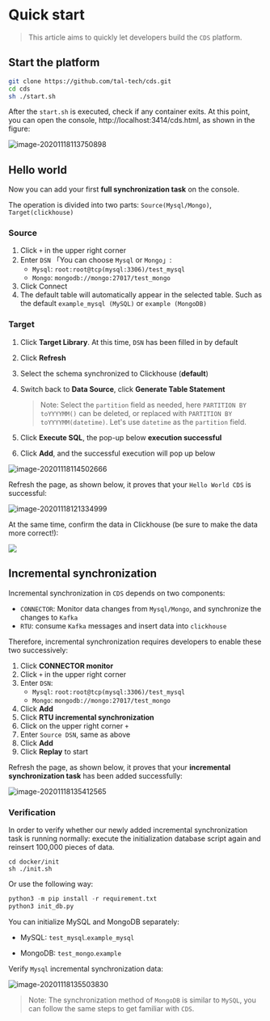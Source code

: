 # Quick start

> This article aims to quickly let developers build the `CDS` platform.

## Start the platform

```bash
git clone https://github.com/tal-tech/cds.git
cd cds
sh ./start.sh
```

After the `start.sh` is executed, check if any container exits. At this point, you can open the console, http://localhost:3414/cds.html,  as shown in the figure:

![image-20201118113750898](cds.png)

## Hello world

Now you can add your first **full synchronization task** on the console.

The operation is divided into two parts: `Source(Mysql/Mongo)`, `Target(clickhouse)`

### Source

1. Click `+` in the upper right corner
2. Enter `DSN` 「You can choose `Mysql` or `Mongo`」:
   - `Mysql`: `root:root@tcp(mysql:3306)/test_mysql`
   - `Mongo`: `mongodb://mongo:27017/test_mongo`
3. Click Connect
4. The default table will automatically appear in the selected table. Such as the default `example_mysql (MySQL)` or `example (MongoDB)`

### Target

1. Click **Target Library**. At this time, `DSN` has been filled in by default

2. Click **Refresh**

3. Select the schema synchronized to Clickhouse (**default**)

4. Switch back to **Data Source**, click **Generate Table Statement**

   > Note: Select the `partition` field as needed, here `PARTITION BY toYYYYMM()` can be deleted, or replaced with `PARTITION BY toYYYYMM(datetime)`. Let's use `datetime` as the `partition` field.

5. Click **Execute SQL**, the pop-up below **execution successful**

6. Click **Add**, and the successful execution will pop up below

![image-20201118114502666](image-20201118114502666.png)


Refresh the page, as shown below, it proves that your `Hello World CDS` is successful:


![image-20201118121334999](image-20201118121334999.png)

At the same time, confirm the data in Clickhouse (be sure to make the data more correct!):

![](image-20201118135156133.png)

## Incremental synchronization

Incremental synchronization in `CDS` depends on two components:

- `CONNECTOR`: Monitor data changes from `Mysql/Mongo`, and synchronize the changes to `Kafka`
- `RTU`: consume `Kafka` messages and insert data into `clickhouse`

Therefore, incremental synchronization requires developers to enable these two successively:

1. Click **CONNECTOR monitor**
2. Click `+` in the upper right corner
3. Enter `DSN`:
   - `Mysql`:  `root:root@tcp(mysql:3306)/test_mysql`
   - `Mongo`:  `mongodb://mongo:27017/test_mongo`
4. Click **Add**
5. Click **RTU incremental synchronization**
6. Click on the upper right corner `+`
7. Enter `Source DSN`, same as above
8. Click **Add**
9. Click **Replay** to start

Refresh the page, as shown below, it proves that your **incremental synchronization task** has been added successfully:

![image-20201118135412565](image-20201118135412565.png)

### Verification

In order to verify whether our newly added incremental synchronization task is running normally: execute the initialization database script again and reinsert 100,000 pieces of data.

```shell
cd docker/init
sh ./init.sh
```

Or use the following way:

```python
python3 -m pip install -r requirement.txt
python3 init_db.py
```

You can initialize MySQL and MongoDB separately:

- MySQL: `test_mysql`.`example_mysql`

- MongoDB: `test_mongo`.`example`

Verify `Mysql` incremental synchronization data:

![image-20201118135503830](image-20201118135503830.png)

> Note: The synchronization method of `MongoDB` is similar to `MySQL`, you can follow the same steps to get familiar with `CDS`.